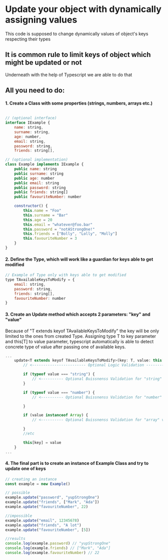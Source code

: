 # Update your object with dynamically assigning values
This code is supposed to change dynamically values of object's keys respecting their types

## It is common rule to limit keys of object which might be updated or not
Underneath with the help of Typescript we are able to do that

## All you need to do:

#### 1. Create a Class with some properties (strings, numbers, arrays etc.) 
```javascript

// (optional interface)
interface IExample {
    name: string,
    surname: string,
    age: number,
    email: string,
    password: string,
    friends: string[],

// (optional implementation)
class Example implements IExample {
    public name: string
    public surname: string
    public age: number
    public email: string
    public password: string
    public friends: string[]
    public favouriteNumber: number

    constructor() {
        this.name = "Foo"
        this.surname = "Bar"
        this.age = 20
        this.email = "whatever@foo.bar"
        this.password = "notAStrongOne!"
        this.friends = ["Bolly", "Lolly", "Molly"]
        this.favouriteNumber = 3
    }
}
```

#### 2. Define the Type, which will work like a guardian for keys able to get modified
```javascript
// Example of Type only with keys able to get modified
type TAvailableKeysToModify = {
    email: string,
    password: string,
    friends: string[],
    favouriteNumber: number
}
```

#### 3. Create an Update method which accepts 2 parameters: "key" and "value"
Because of "T extends keyof TAvailableKeysToModify" the key will be only limited to the ones from created Type. Assigning type T to key parameter and this[T] to value parameter, typescript automatically is able to detect concrete type of value after passing one of available keys.

```javascript
...
    update<T extends keyof TAvailableKeysToModify>(key: T, value: this[T]): void {
        // <------------------------ Optional Logic Validation ------------------------>

        if (typeof value === "string") {
            // <---------- Optional Buissnenss Validation for "string" values ---------->
        }

        if (typeof value === "number") {
            // <---------- Optional Buissnenss Validation for "number" values ---------->

        }

        if (value instanceof Array) {
            // <---------- Optional Buissnenss Validation for "array" values ---------->

        }
        //etc

        this[key] = value
    }
...
```

#### 4. The final part is to create an instance of Example Class and try to update one of keys

```javascript
// creating an instance
const example = new Example()

// possible
example.update("password", "yupStrongOne")
example.update("friends", ["Mark", "Ada"])
example.update("favouriteNumber", 22)

//impossible
example.update("email", 12345678)
example.update("friends", "A lot")
example.update("favouriteNumber", [5])

//results
console.log(example.password) // "yupStrongOne"
console.log(example.friends) // ["Mark", "Ada"]
console.log(example.favouriteNumber) // 22
```